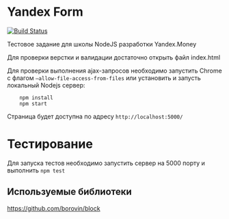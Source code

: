 # Yandex Form
[![Build Status](https://travis-ci.org/borovin/yandex-form.svg?branch=master)](https://travis-ci.org/borovin/yandex-form)

Тестовое задание для школы NodeJS разработки Yandex.Money

Для проверки верстки и валидации достаточно открыть файл index.html

Для проверки выполнения ajax-запросов необходимо запустить Chrome с флагом `–allow-file-access-from-files`
или установить и запусть локальный Nodejs сервер:

```
    npm install
    npm start
```

Страница будет доступна по адресу `http://localhost:5000/`

# Тестирование

Для запуска тестов необходимо запустить сервер на 5000 порту и выполнить `npm test`

## Используемые библиотеки

https://github.com/borovin/block
